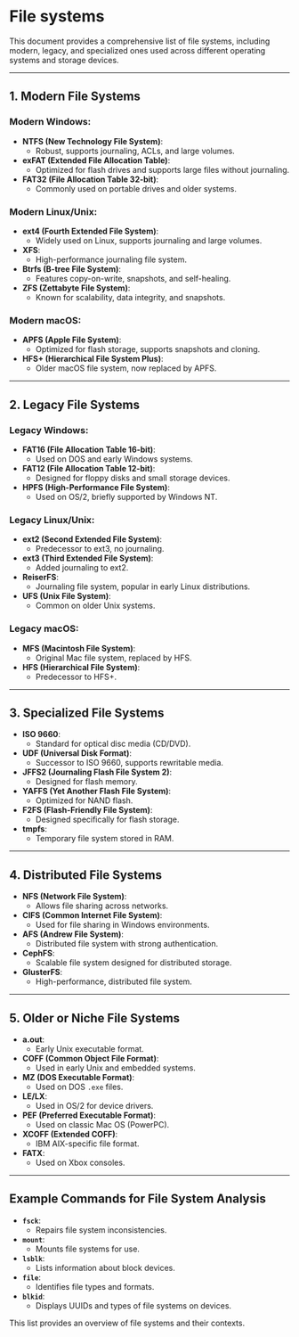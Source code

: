 # File systems

This document provides a comprehensive list of file systems, including modern, legacy, and specialized ones used across different operating systems and storage devices.

---

## 1. Modern File Systems

### Modern Windows:
- **NTFS (New Technology File System)**:
    - Robust, supports journaling, ACLs, and large volumes.
- **exFAT (Extended File Allocation Table)**:
    - Optimized for flash drives and supports large files without journaling.
- **FAT32 (File Allocation Table 32-bit)**:
    - Commonly used on portable drives and older systems.

### Modern Linux/Unix:
- **ext4 (Fourth Extended File System)**:
    - Widely used on Linux, supports journaling and large volumes.
- **XFS**:
    - High-performance journaling file system.
- **Btrfs (B-tree File System)**:
    - Features copy-on-write, snapshots, and self-healing.
- **ZFS (Zettabyte File System)**:
    - Known for scalability, data integrity, and snapshots.

### Modern macOS:
- **APFS (Apple File System)**:
    - Optimized for flash storage, supports snapshots and cloning.
- **HFS+ (Hierarchical File System Plus)**:
    - Older macOS file system, now replaced by APFS.

---

## 2. Legacy File Systems

### Legacy Windows:
- **FAT16 (File Allocation Table 16-bit)**:
    - Used on DOS and early Windows systems.
- **FAT12 (File Allocation Table 12-bit)**:
    - Designed for floppy disks and small storage devices.
- **HPFS (High-Performance File System)**:
    - Used on OS/2, briefly supported by Windows NT.

### Legacy Linux/Unix:
- **ext2 (Second Extended File System)**:
    - Predecessor to ext3, no journaling.
- **ext3 (Third Extended File System)**:
    - Added journaling to ext2.
- **ReiserFS**:
    - Journaling file system, popular in early Linux distributions.
- **UFS (Unix File System)**:
    - Common on older Unix systems.

### Legacy macOS:
- **MFS (Macintosh File System)**:
    - Original Mac file system, replaced by HFS.
- **HFS (Hierarchical File System)**:
    - Predecessor to HFS+.

---

## 3. Specialized File Systems

- **ISO 9660**:
    - Standard for optical disc media (CD/DVD).
- **UDF (Universal Disk Format)**:
    - Successor to ISO 9660, supports rewritable media.
- **JFFS2 (Journaling Flash File System 2)**:
    - Designed for flash memory.
- **YAFFS (Yet Another Flash File System)**:
    - Optimized for NAND flash.
- **F2FS (Flash-Friendly File System)**:
    - Designed specifically for flash storage.
- **tmpfs**:
    - Temporary file system stored in RAM.

---

## 4. Distributed File Systems

- **NFS (Network File System)**:
    - Allows file sharing across networks.
- **CIFS (Common Internet File System)**:
    - Used for file sharing in Windows environments.
- **AFS (Andrew File System)**:
    - Distributed file system with strong authentication.
- **CephFS**:
    - Scalable file system designed for distributed storage.
- **GlusterFS**:
    - High-performance, distributed file system.

---

## 5. Older or Niche File Systems

- **a.out**:
    - Early Unix executable format.
- **COFF (Common Object File Format)**:
    - Used in early Unix and embedded systems.
- **MZ (DOS Executable Format)**:
    - Used on DOS `.exe` files.
- **LE/LX**:
    - Used in OS/2 for device drivers.
- **PEF (Preferred Executable Format)**:
    - Used on classic Mac OS (PowerPC).
- **XCOFF (Extended COFF)**:
    - IBM AIX-specific file format.
- **FATX**:
    - Used on Xbox consoles.

---

## Example Commands for File System Analysis

- **`fsck`**:
    - Repairs file system inconsistencies.
- **`mount`**:
    - Mounts file systems for use.
- **`lsblk`**:
    - Lists information about block devices.
- **`file`**:
    - Identifies file types and formats.
- **`blkid`**:
    - Displays UUIDs and types of file systems on devices.

This list provides an overview of file systems and their contexts.


